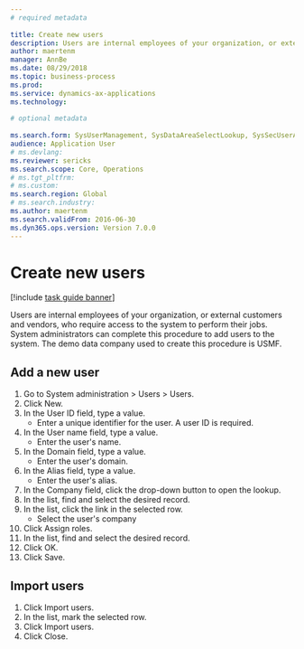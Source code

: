 ```yaml
--- 
# required metadata 
 
title: Create new users
description: Users are internal employees of your organization, or external customers and vendors, who require access to the system to perform their jobs. 
author: maertenm
manager: AnnBe 
ms.date: 08/29/2018
ms.topic: business-process 
ms.prod:  
ms.service: dynamics-ax-applications 
ms.technology:  
 
# optional metadata 
 
ms.search.form: SysUserManagement, SysDataAreaSelectLookup, SysSecUserAddRoles, SysUserMSODSUserImport   
audience: Application User 
# ms.devlang:  
ms.reviewer: sericks
ms.search.scope: Core, Operations 
# ms.tgt_pltfrm:  
# ms.custom:  
ms.search.region: Global
# ms.search.industry: 
ms.author: maertenm
ms.search.validFrom: 2016-06-30 
ms.dyn365.ops.version: Version 7.0.0 
---
```

# Create new users

[!include [task guide banner](../../includes/task-guide-banner.md)]

Users are internal employees of your organization, or external customers and vendors, who require access to the system to perform their jobs. System administrators can complete this procedure to add users to the system. The demo data company used to create this procedure is USMF. 


## Add a new user
1. Go to System administration > Users > Users.
2. Click New.
3. In the User ID field, type a value.
    * Enter a unique identifier for the user. A user ID is required.  
4. In the User name field, type a value.
    * Enter the user's name.  
5. In the Domain field, type a value.
    * Enter the user's domain.  
6. In the Alias field, type a value.
    * Enter the user's alias.  
7. In the Company field, click the drop-down button to open the lookup.
8. In the list, find and select the desired record.
9. In the list, click the link in the selected row.
    * Select the user's company  
10. Click Assign roles.
11. In the list, find and select the desired record.
12. Click OK.
13. Click Save.

## Import users
1. Click Import users.
2. In the list, mark the selected row.
3. Click Import users.
4. Click Close.

